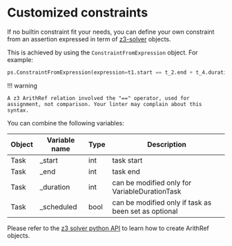 # Customized constraints

If no builtin constraint fit your needs, you can define your own constraint from an assertion expressed in term of [z3-solver](https://github.com/Z3Prover/z3) objects.

This is achieved by using the `ConstraintFromExpression` object. For example:

``` py
ps.ConstraintFromExpression(expression=t1.start == t_2.end + t_4.duration)
```

!!! warning

	A z3 ArithRef relation involved the "==" operator, used for assignment, not comparison. Your linter may complain about this syntax.

You can combine the following variables:

| Object | Variable name | Type | Description |
| ------ | --------- | ---- | ----------- |
| Task | _start | int | task start |
| Task | _end | int | task end |
| Task | _duration | int | can be modified only for VariableDurationTask |
| Task | _scheduled | bool | can be modified only if task as been set as optional |

Please refer to the [z3 solver python API](https://ericpony.github.io/z3py-tutorial/guide-examples.htm) to learn how to create ArithRef objects.
